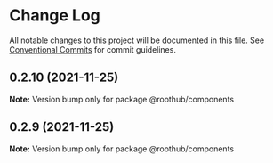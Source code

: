 # Change Log

All notable changes to this project will be documented in this file.
See [Conventional Commits](https://conventionalcommits.org) for commit guidelines.

## 0.2.10 (2021-11-25)

**Note:** Version bump only for package @roothub/components





## 0.2.9 (2021-11-25)

**Note:** Version bump only for package @roothub/components
